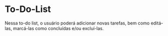 # To-Do-List

Nessa to-do list, o usuário poderá adicionar novas tarefas, bem como editá-las, marcá-las como concluídas e/ou excluí-las.
